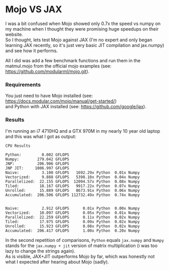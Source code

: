 # Mojo VS JAX
I was a bit confused when Mojo showed only 0.7x the speed vs numpy on my machine when I thought they were promising huge speedups on their website.  
So I thought, lets test Mojo against JAX (I'm no expert and only began learning JAX recently, so it's just very basic JIT compilation and jax.numpy) and see how it performs.  

All I did was add a few benchmark functions and run them in the matmul.mojo from the official mojo examples (see: https://github.com/modularml/mojo.git).

### Requirements
You just need to have Mojo installed (see: https://docs.modular.com/mojo/manual/get-started/)  
and Python with JAX installed (see: https://github.com/google/jax).  

### Results
I'm running an i7 4710HQ and a GTX 970M in my nearly 10 year old laptop and this was what I got as output:  


    CPU Results  
      
    Python:         0.002 GFLOPS  
    Numpy:        279.042 GFLOPS  
    JNP:          206.906 GFLOPS  
    JNP JIT:     1006.997 GFLOPS  
    Naive:          3.100 GFLOPS   1692.29x Python  0.01x Numpy  
    Vectorized:     9.888 GFLOPS   5398.10x Python  0.04x Numpy  
    Parallelized:  22.155 GFLOPS  12094.57x Python  0.08x Numpy  
    Tiled:         18.167 GFLOPS   9917.22x Python  0.07x Numpy  
    Unrolled:      15.889 GFLOPS   8673.91x Python  0.06x Numpy  
    Accumulated:  206.506 GFLOPS 112732.49x Python  0.74x Numpy    
      
      
    Naive:          2.912 GFLOPS      0.01x Python  0.00x Numpy  
    Vectorized:    10.097 GFLOPS      0.05x Python  0.01x Numpy  
    Parallelized:  22.259 GFLOPS      0.11x Python  0.02x Numpy  
    Tiled:         17.975 GFLOPS      0.09x Python  0.02x Numpy  
    Unrolled:      15.923 GFLOPS      0.08x Python  0.02x Numpy  
    Accumulated:  206.417 GFLOPS      1.00x Python  0.20x Numpy  

In the second repetition of comparisons, `Python` equals `jax.numpy` and `Numpy` stands for the `jax.numpy + jit` version of matrix multiplication (i was too lazy to change the strings again).  
As is visible, JAX+JIT outperforms Mojo by far, which was honestly not what I expected after hearing about Mojo (sadly).  
